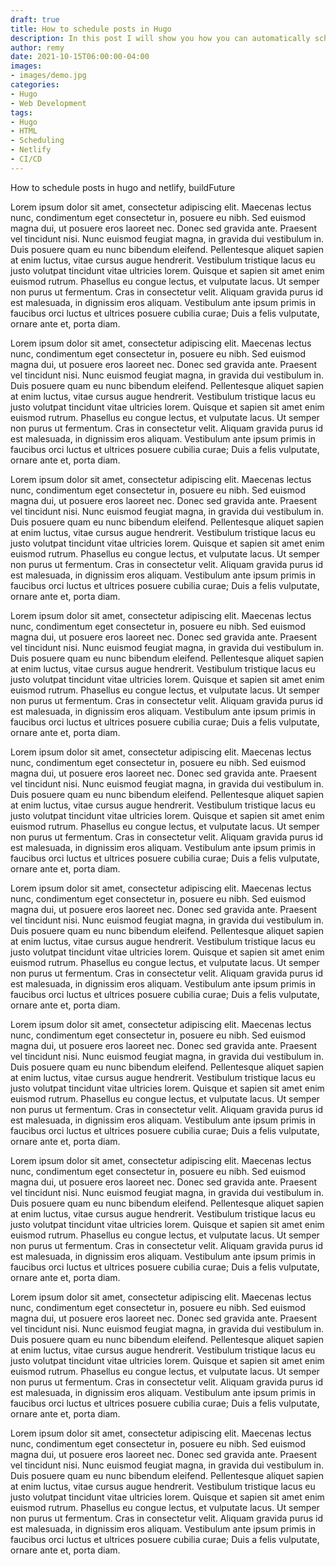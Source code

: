 ```yaml
---
draft: true
title: How to schedule posts in Hugo
description: In this post I will show you how you can automatically schedule future posts with Hugo and Netlify.
author: remy
date: 2021-10-15T06:00:00-04:00
images: 
- images/demo.jpg
categories:
- Hugo
- Web Development
tags:
- Hugo
- HTML
- Scheduling
- Netlify
- CI/CD
---
```


How to schedule posts in hugo and netlify, buildFuture

Lorem ipsum dolor sit amet, consectetur adipiscing elit. Maecenas lectus nunc, condimentum eget consectetur in, posuere eu nibh. Sed euismod magna dui, ut posuere eros laoreet nec. Donec sed gravida ante. Praesent vel tincidunt nisi. Nunc euismod feugiat magna, in gravida dui vestibulum in. Duis posuere quam eu nunc bibendum eleifend. Pellentesque aliquet sapien at enim luctus, vitae cursus augue hendrerit. Vestibulum tristique lacus eu justo volutpat tincidunt vitae ultricies lorem. Quisque et sapien sit amet enim euismod rutrum. Phasellus eu congue lectus, et vulputate lacus. Ut semper non purus ut fermentum. Cras in consectetur velit. Aliquam gravida purus id est malesuada, in dignissim eros aliquam. Vestibulum ante ipsum primis in faucibus orci luctus et ultrices posuere cubilia curae; Duis a felis vulputate, ornare ante et, porta diam.

Lorem ipsum dolor sit amet, consectetur adipiscing elit. Maecenas lectus nunc, condimentum eget consectetur in, posuere eu nibh. Sed euismod magna dui, ut posuere eros laoreet nec. Donec sed gravida ante. Praesent vel tincidunt nisi. Nunc euismod feugiat magna, in gravida dui vestibulum in. Duis posuere quam eu nunc bibendum eleifend. Pellentesque aliquet sapien at enim luctus, vitae cursus augue hendrerit. Vestibulum tristique lacus eu justo volutpat tincidunt vitae ultricies lorem. Quisque et sapien sit amet enim euismod rutrum. Phasellus eu congue lectus, et vulputate lacus. Ut semper non purus ut fermentum. Cras in consectetur velit. Aliquam gravida purus id est malesuada, in dignissim eros aliquam. Vestibulum ante ipsum primis in faucibus orci luctus et ultrices posuere cubilia curae; Duis a felis vulputate, ornare ante et, porta diam.

Lorem ipsum dolor sit amet, consectetur adipiscing elit. Maecenas lectus nunc, condimentum eget consectetur in, posuere eu nibh. Sed euismod magna dui, ut posuere eros laoreet nec. Donec sed gravida ante. Praesent vel tincidunt nisi. Nunc euismod feugiat magna, in gravida dui vestibulum in. Duis posuere quam eu nunc bibendum eleifend. Pellentesque aliquet sapien at enim luctus, vitae cursus augue hendrerit. Vestibulum tristique lacus eu justo volutpat tincidunt vitae ultricies lorem. Quisque et sapien sit amet enim euismod rutrum. Phasellus eu congue lectus, et vulputate lacus. Ut semper non purus ut fermentum. Cras in consectetur velit. Aliquam gravida purus id est malesuada, in dignissim eros aliquam. Vestibulum ante ipsum primis in faucibus orci luctus et ultrices posuere cubilia curae; Duis a felis vulputate, ornare ante et, porta diam.

Lorem ipsum dolor sit amet, consectetur adipiscing elit. Maecenas lectus nunc, condimentum eget consectetur in, posuere eu nibh. Sed euismod magna dui, ut posuere eros laoreet nec. Donec sed gravida ante. Praesent vel tincidunt nisi. Nunc euismod feugiat magna, in gravida dui vestibulum in. Duis posuere quam eu nunc bibendum eleifend. Pellentesque aliquet sapien at enim luctus, vitae cursus augue hendrerit. Vestibulum tristique lacus eu justo volutpat tincidunt vitae ultricies lorem. Quisque et sapien sit amet enim euismod rutrum. Phasellus eu congue lectus, et vulputate lacus. Ut semper non purus ut fermentum. Cras in consectetur velit. Aliquam gravida purus id est malesuada, in dignissim eros aliquam. Vestibulum ante ipsum primis in faucibus orci luctus et ultrices posuere cubilia curae; Duis a felis vulputate, ornare ante et, porta diam.

Lorem ipsum dolor sit amet, consectetur adipiscing elit. Maecenas lectus nunc, condimentum eget consectetur in, posuere eu nibh. Sed euismod magna dui, ut posuere eros laoreet nec. Donec sed gravida ante. Praesent vel tincidunt nisi. Nunc euismod feugiat magna, in gravida dui vestibulum in. Duis posuere quam eu nunc bibendum eleifend. Pellentesque aliquet sapien at enim luctus, vitae cursus augue hendrerit. Vestibulum tristique lacus eu justo volutpat tincidunt vitae ultricies lorem. Quisque et sapien sit amet enim euismod rutrum. Phasellus eu congue lectus, et vulputate lacus. Ut semper non purus ut fermentum. Cras in consectetur velit. Aliquam gravida purus id est malesuada, in dignissim eros aliquam. Vestibulum ante ipsum primis in faucibus orci luctus et ultrices posuere cubilia curae; Duis a felis vulputate, ornare ante et, porta diam.

Lorem ipsum dolor sit amet, consectetur adipiscing elit. Maecenas lectus nunc, condimentum eget consectetur in, posuere eu nibh. Sed euismod magna dui, ut posuere eros laoreet nec. Donec sed gravida ante. Praesent vel tincidunt nisi. Nunc euismod feugiat magna, in gravida dui vestibulum in. Duis posuere quam eu nunc bibendum eleifend. Pellentesque aliquet sapien at enim luctus, vitae cursus augue hendrerit. Vestibulum tristique lacus eu justo volutpat tincidunt vitae ultricies lorem. Quisque et sapien sit amet enim euismod rutrum. Phasellus eu congue lectus, et vulputate lacus. Ut semper non purus ut fermentum. Cras in consectetur velit. Aliquam gravida purus id est malesuada, in dignissim eros aliquam. Vestibulum ante ipsum primis in faucibus orci luctus et ultrices posuere cubilia curae; Duis a felis vulputate, ornare ante et, porta diam.

Lorem ipsum dolor sit amet, consectetur adipiscing elit. Maecenas lectus nunc, condimentum eget consectetur in, posuere eu nibh. Sed euismod magna dui, ut posuere eros laoreet nec. Donec sed gravida ante. Praesent vel tincidunt nisi. Nunc euismod feugiat magna, in gravida dui vestibulum in. Duis posuere quam eu nunc bibendum eleifend. Pellentesque aliquet sapien at enim luctus, vitae cursus augue hendrerit. Vestibulum tristique lacus eu justo volutpat tincidunt vitae ultricies lorem. Quisque et sapien sit amet enim euismod rutrum. Phasellus eu congue lectus, et vulputate lacus. Ut semper non purus ut fermentum. Cras in consectetur velit. Aliquam gravida purus id est malesuada, in dignissim eros aliquam. Vestibulum ante ipsum primis in faucibus orci luctus et ultrices posuere cubilia curae; Duis a felis vulputate, ornare ante et, porta diam.

Lorem ipsum dolor sit amet, consectetur adipiscing elit. Maecenas lectus nunc, condimentum eget consectetur in, posuere eu nibh. Sed euismod magna dui, ut posuere eros laoreet nec. Donec sed gravida ante. Praesent vel tincidunt nisi. Nunc euismod feugiat magna, in gravida dui vestibulum in. Duis posuere quam eu nunc bibendum eleifend. Pellentesque aliquet sapien at enim luctus, vitae cursus augue hendrerit. Vestibulum tristique lacus eu justo volutpat tincidunt vitae ultricies lorem. Quisque et sapien sit amet enim euismod rutrum. Phasellus eu congue lectus, et vulputate lacus. Ut semper non purus ut fermentum. Cras in consectetur velit. Aliquam gravida purus id est malesuada, in dignissim eros aliquam. Vestibulum ante ipsum primis in faucibus orci luctus et ultrices posuere cubilia curae; Duis a felis vulputate, ornare ante et, porta diam.

Lorem ipsum dolor sit amet, consectetur adipiscing elit. Maecenas lectus nunc, condimentum eget consectetur in, posuere eu nibh. Sed euismod magna dui, ut posuere eros laoreet nec. Donec sed gravida ante. Praesent vel tincidunt nisi. Nunc euismod feugiat magna, in gravida dui vestibulum in. Duis posuere quam eu nunc bibendum eleifend. Pellentesque aliquet sapien at enim luctus, vitae cursus augue hendrerit. Vestibulum tristique lacus eu justo volutpat tincidunt vitae ultricies lorem. Quisque et sapien sit amet enim euismod rutrum. Phasellus eu congue lectus, et vulputate lacus. Ut semper non purus ut fermentum. Cras in consectetur velit. Aliquam gravida purus id est malesuada, in dignissim eros aliquam. Vestibulum ante ipsum primis in faucibus orci luctus et ultrices posuere cubilia curae; Duis a felis vulputate, ornare ante et, porta diam.

Lorem ipsum dolor sit amet, consectetur adipiscing elit. Maecenas lectus nunc, condimentum eget consectetur in, posuere eu nibh. Sed euismod magna dui, ut posuere eros laoreet nec. Donec sed gravida ante. Praesent vel tincidunt nisi. Nunc euismod feugiat magna, in gravida dui vestibulum in. Duis posuere quam eu nunc bibendum eleifend. Pellentesque aliquet sapien at enim luctus, vitae cursus augue hendrerit. Vestibulum tristique lacus eu justo volutpat tincidunt vitae ultricies lorem. Quisque et sapien sit amet enim euismod rutrum. Phasellus eu congue lectus, et vulputate lacus. Ut semper non purus ut fermentum. Cras in consectetur velit. Aliquam gravida purus id est malesuada, in dignissim eros aliquam. Vestibulum ante ipsum primis in faucibus orci luctus et ultrices posuere cubilia curae; Duis a felis vulputate, ornare ante et, porta diam.